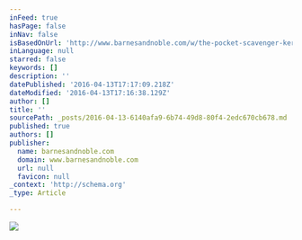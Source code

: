 ```yaml
---
inFeed: true
hasPage: false
inNav: false
isBasedOnUrl: 'http://www.barnesandnoble.com/w/the-pocket-scavenger-keri-smith/1111674213'
inLanguage: null
starred: false
keywords: []
description: ''
datePublished: '2016-04-13T17:17:09.218Z'
dateModified: '2016-04-13T17:16:38.129Z'
author: []
title: ''
sourcePath: _posts/2016-04-13-6140afa9-6b74-49d8-80f4-2edc670cb678.md
published: true
authors: []
publisher:
  name: barnesandnoble.com
  domain: www.barnesandnoble.com
  url: null
  favicon: null
_context: 'http://schema.org'
_type: Article

---
```

![](https://s3-us-west-2.amazonaws.com/the-grid-img/p/ddb7dd15eb66befca9b64b15293e405279219f12.jpg)